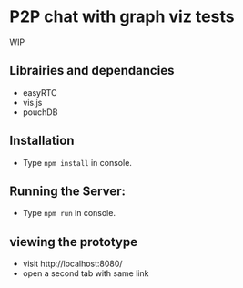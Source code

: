 P2P chat with graph viz tests
=============================

WIP

Librairies and dependancies 
---------------------------
 - easyRTC
 - vis.js
 - pouchDB
 
 
Installation
------------

 - Type `npm install` in console.

Running the Server:
-------------------

 - Type `npm run` in console.

viewing the prototype
---------------------

 - visit http://localhost:8080/
 - open a second tab with same link